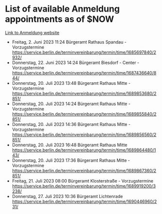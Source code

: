 # List of available Anmeldung appointments as of $NOW
[Link to Anmeldung website](https://service.berlin.de/terminvereinbarung/termin/tag.php?termin=1&anliegen[]=120686&dienstleisterlist=122210,122217,327316,122219,327312,122227,327314,122231,327346,122243,327348,122254,122252,329742,122260,329745,122262,329748,122271,327278,122273,327274,122277,327276,330436,122280,327294,122282,327290,122284,327292,122291,327270,122285,327266,122286,327264,122296,327268,150230,329760,122297,327286,122294,327284,122312,329763,122314,329775,122304,327330,122311,327334,122309,327332,317869,122281,327352,122279,329772,122283,122276,327324,122274,327326,122267,329766,122246,327318,122251,327320,122257,327322,122208,327298,122226,327300&herkunft=http%3A%2F%2Fservice.berlin.de%2Fdienstleistung%2F120686%2F)
- Freitag, 2. Juni 2023 11:24 Bürgeramt Rathaus Spandau - Vorzugstermine https://service.berlin.de/terminvereinbarung/termin/time/1685697840/2932/
- Donnerstag, 22. Juni 2023 14:24 Bürgeramt Biesdorf - Center - Vorzugstermine https://service.berlin.de/terminvereinbarung/termin/time/1687436640/844/
- Donnerstag, 20. Juli 2023 13:48 Bürgeramt Rathaus Mitte - Vorzugstermine https://service.berlin.de/terminvereinbarung/termin/time/1689853680/2851/
- Donnerstag, 20. Juli 2023 14:24 Bürgeramt Rathaus Mitte - Vorzugstermine https://service.berlin.de/terminvereinbarung/termin/time/1689855840/2851/
- Donnerstag, 20. Juli 2023 14:36 Bürgeramt Rathaus Mitte - Vorzugstermine https://service.berlin.de/terminvereinbarung/termin/time/1689856560/2851/
- Donnerstag, 20. Juli 2023 16:48 Bürgeramt Rathaus Mitte https://service.berlin.de/terminvereinbarung/termin/time/1689864480/143/
- Donnerstag, 20. Juli 2023 17:36 Bürgeramt Rathaus Mitte - Vorzugstermine https://service.berlin.de/terminvereinbarung/termin/time/1689867360/2851/
- Freitag, 21. Juli 2023 08:00 Bürgeramt Klosterstraße - Vorzugstermine https://service.berlin.de/terminvereinbarung/termin/time/1689919200/3238/
- Donnerstag, 27. Juli 2023 10:36 Bürgeramt Lichtenrade https://service.berlin.de/terminvereinbarung/termin/time/1690446960/231/
